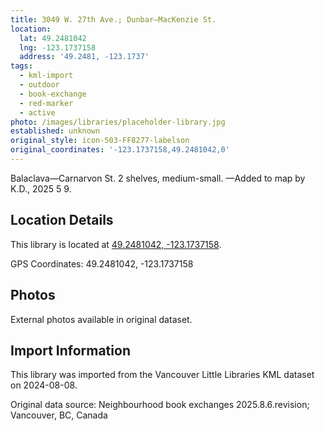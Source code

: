 ```yaml
---
title: 3049 W. 27th Ave.; Dunbar—MacKenzie St.
location:
  lat: 49.2481042
  lng: -123.1737158
  address: '49.2481, -123.1737'
tags:
  - kml-import
  - outdoor
  - book-exchange
  - red-marker
  - active
photo: /images/libraries/placeholder-library.jpg
established: unknown
original_style: icon-503-FF8277-labelson
original_coordinates: '-123.1737158,49.2481042,0'
---
```

Balaclava—Carnarvon St.
2 shelves, medium-small.
—Added to map by K.D., 2025 5 9.

## Location Details

This library is located at [49.2481042, -123.1737158](https://www.google.com/maps?q=49.2481042,-123.1737158).

GPS Coordinates: 49.2481042, -123.1737158

## Photos

External photos available in original dataset.

## Import Information

This library was imported from the Vancouver Little Libraries KML dataset on 2024-08-08.

Original data source: Neighbourhood book exchanges 2025.8.6.revision; Vancouver, BC, Canada
